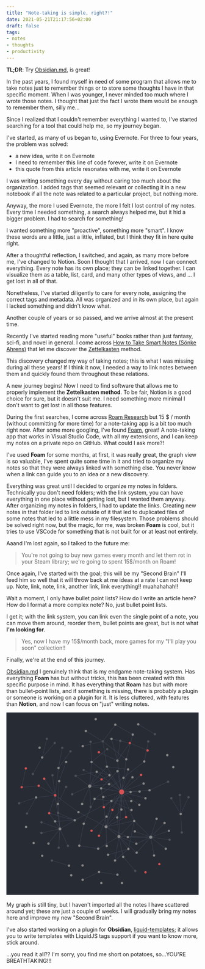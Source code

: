 ```yaml
---
title: "Note-taking is simple, right?!"
date: 2021-05-21T21:17:56+02:00
draft: false
tags:
- notes
- thoughts
- productivity
---
```


**TL;DR**: Try [Obsidian.md](https://obsidian.md/), is great!

In the past years, I found myself in need of some program that allows me to take notes just to remember things or to store some thoughts I have in that specific moment. When I was younger, I never minded too much where I wrote those notes. I thought that just the fact I wrote them would be enough to remember them, silly me...

Since I realized that I couldn't remember everything I wanted to, I've started searching for a tool that could help me, so my journey began.

I've started, as many of us began to, using Evernote. For three to four years, the problem was solved:
- a new idea, write it on Evernote
- I need to remember this line of code forever, write it on Evernote
- this quote from this article resonates with me, write it on Evernote

I was writing something every day without caring too much about the organization. I added tags that seemed relevant or collecting it in a new notebook if all the note was related to a particular project, but nothing more.

Anyway, the more I used Evernote, the more I felt I lost control of my notes. Every time I needed something, a search always helped me, but it hid a bigger problem. I had to search for something!

I wanted something more "proactive", something more "smart". I know these words are a little, just a little, inflated, but I think they fit in here quite right.

After a thoughtful reflection, I switched, and again, as many more before me, I've changed to Notion. Soon I thought that I arrived, now I can connect everything. Every note has its own place; they can be linked together. I can visualize them as a table, list, card, and many other types of views, and ... I get lost in all of that.

Nonetheless, I've started diligently to care for every note, assigning the correct tags and metadata. All was organized and in its own place, but again I lacked something and didn't know what.

Another couple of years or so passed, and we arrive almost at the present time.

Recently I've started reading more "useful" books rather than just fantasy, sci-fi, and novel in general. I come across [How to Take Smart Notes (Sönke Ahrens)](https://amzn.to/3hLKwz9) that let me discover the [Zettelkasten](https://en.wikipedia.org/wiki/Zettelkasten) method.

This discovery changed my way of taking notes; this is what I was missing during all these years! If I think it now, I needed a way to link notes between them and quickly found them throughout these relations.

A new journey begins! Now I need to find software that allows me to properly implement the **Zettelkasten method**. To be fair, Notion is a good choice for sure, but it doesn't suit me. I need something more minimal I don't want to get lost in all those features.

During the first searches, I come across [Roam Research](https://roamresearch.com/) but 15 $ / month (without committing for more time) for a note-taking app is a bit too much right now. After some more googling, I've found [Foam](https://foambubble.github.io/foam/), great! A note-taking app that works in Visual Studio Code, with all my extensions, and I can keep my notes on a private repo on GitHub. What could I ask more?!

I've used **Foam** for some months, at first, it was really great, the graph view is so valuable, I've spent quite some time in it and tried to organize my notes so that they were always linked with something else. You never know when a link can guide you to an idea or a new discovery.

Everything was great until I decided to organize my notes in folders. Technically you don't need folders; with the link system, you can have everything in one place without getting lost, but I wanted them anyway. After organizing my notes in folders, I had to update the links. Creating new notes in that folder led to link outside of it that led to duplicated files of some notes that led to a little mess in my filesystem. Those problems should be solved right now, but the magic, for me, was broken **Foam** is cool, but it tries to use VSCode for something that is not built for or at least not entirely.

Aaand I'm lost again, so I talked to the future me: 
> You're not going to buy new games every month and let them rot in your Steam library; we're going to spent 15$/month on Roam!

Once again, I've started with the goal; this will be my "Second Brain" I'll feed him so well that it will throw back at me ideas at a rate I can not keep up. Note, link, note, link, another link, link everything!! muahahahah!!

Wait a moment, I only have bullet point lists? How do I write an article here? How do I format a more complex note?
No, just bullet point lists.

I get it; with the link system, you can link even the single point of a note, you can move them around, reorder them, bullet points are great, but is not what **I'm looking for**.

> Yes, now I have my 15$/month back, more games for my "I'll play you soon" collection!!

Finally, we're at the end of this journey.

[Obsidian.md](https://obsidian.md/) I genuinely think that is my endgame note-taking system. Has everything **Foam** has but without tricks, this has been created with this specific purpose in mind. It has everything that **Roam** has but with more than bullet-point lists, and if something is missing, there is probably a plugin or someone is working on a plugin for it. It is less cluttered, with features than **Notion**, and now I can focus on "just" writing notes.

![Obisidian Graph](/imgs/posts/obsidian-graph.png)

My graph is still tiny, but I haven't imported all the notes I have scattered around yet; these are just a couple of weeks. I will gradually bring my notes here and improve my new "Second Brain".

I've also started working on a plugin for **Obsidian**, [liquid-templates](https://github.com/oeN/liquid-template); it allows you to write templates with LiquidJS tags support if you want to know more, stick around.

...you read it all?? I'm sorry, you find me short on potatoes, so...YOU'RE BREATHTAKING!!!